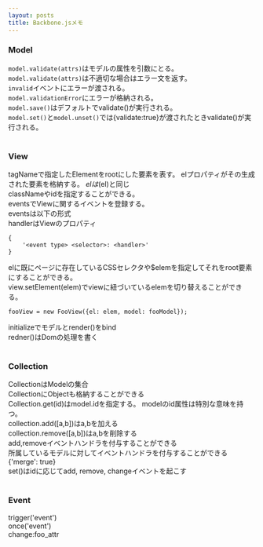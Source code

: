 ```yaml
---
layout: posts
title: Backbone.jsメモ
---
```


### Model
`model.validate(attrs)`はモデルの属性を引数にとる。  
`model.validate(attrs)`は不適切な場合はエラー文を返す。  
`invalid`イベントにエラーが渡される。   
`model.validationError`にエラーが格納される。  
`model.save()`はデフォルトでvalidate()が実行される。  
`model.set()`と`model.unset()`では{validate:true}が渡されたときvalidate()が実行される。  
<br>

### View
tagNameで指定したElementをrootにした要素を表す。
elプロパティがその生成された要素を格納する。
$elは$(el)と同じ  
classNameやidを指定することができる。  
eventsでViewに関するイベントを登録する。  
eventsは以下の形式  
handlerはViewのプロパティ  

```
{
    '<event type> <selector>: <handler>'
}
```

elに既にページに存在しているCSSセレクタや$elemを指定してそれをroot要素にすることができる。  
view.setElement(elem)でviewに紐づいているelemを切り替えることができる。   

```
fooView = new FooView({el: elem, model: fooModel});
```

initializeでモデルとrender()をbind    
redner()はDomの処理を書く  
<br>

### Collection
CollectionはModelの集合  
CollectionにObjectも格納することができる  
Collection.get(id)はmodel.idを指定する。 
modelのid属性は特別な意味を持つ。  
collection.add([a,b])はa,bを加える  
collection.remove([a,b])はa,bを削除する  
add,removeイベントハンドラを付与することができる  
所属しているモデルに対してイベントハンドラを付与することができる  
{'merge': true}  
set()はidに応じてadd, remove, changeイベントを起こす  
<br>

### Event
trigger('event')  
once('event')  
change:foo_attr  
